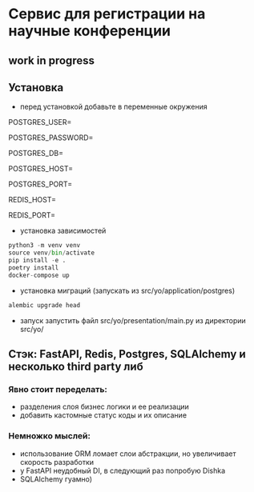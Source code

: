 # Сервис для регистрации на научные конференции
## work in progress
## Установка
- перед установкой добавьте в переменные окружения
  
POSTGRES_USER=

POSTGRES_PASSWORD=

POSTGRES_DB=

POSTGRES_HOST=

POSTGRES_PORT=

REDIS_HOST=

REDIS_PORT=

- установка зависимостей
```python
python3 -m venv venv
source venv/bin/activate
pip install -e .
poetry install
docker-compose up
```
- установка миграций (запускать из src/yo/application/postgres)
```python
alembic upgrade head
```
- запуск
запустить файл src/yo/presentation/main.py из директории src/yo/

## Стэк: FastAPI, Redis, Postgres, SQLAlchemy и несколько third party либ
### Явно стоит переделать:
- разделения слоя бизнес логики и ее реализации
- добавить кастомные статус коды и их описание

### Немножко мыслей:
- использование ORM ломает слои абстракции, но увеличивает скорость разработки
- у FastAPI неудобный DI, в следующий раз попробую Dishka
- SQLAlchemy гуамно)
